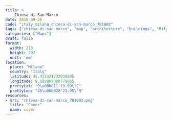 ```yaml
---
title: > 
    Chiesa di San Marco
date: 2018-09-26
code: "italy_milano_chiesa-di-san-marco_781002"
tags: ["chiesa-di-san-marco", "map", "architecture", "buildings", "Milano", "Italy"]
categories: ["Maps"]
draft: false
format:
  width: 210
  height: 297
  unit: 'mm'
location:
  place: "Milano"
  country: "Italy"
  latitude: 45.473321732939205
  longitude: 9.188887088779065
  prettyLat: "9\u00b011'19.99\"E"
  prettyLon: "45\u00b028'23.95\"N"
resources:
- src: "chiesa-di-san-marco_781002.png"
  title: "Cover"
  name: cover
---
```

